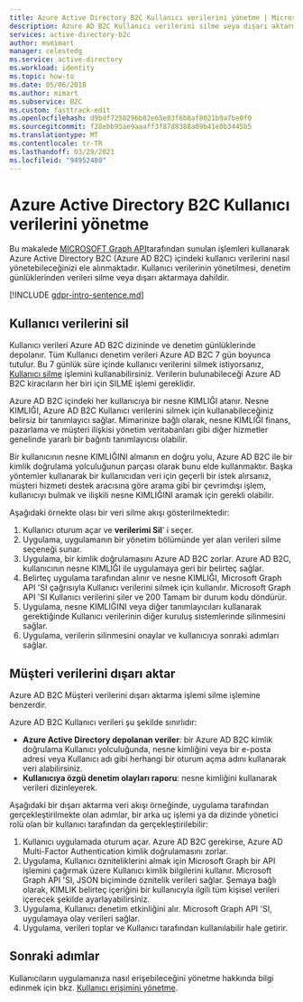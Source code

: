```yaml
---
title: Azure Active Directory B2C Kullanıcı verilerini yönetme | Microsoft Docs
description: Azure AD B2C Kullanıcı verilerini silme veya dışarı aktarma hakkında bilgi edinin.
services: active-directory-b2c
author: msmimart
manager: celestedg
ms.service: active-directory
ms.workload: identity
ms.topic: how-to
ms.date: 05/06/2018
ms.author: mimart
ms.subservice: B2C
ms.custom: fasttrack-edit
ms.openlocfilehash: d9bdf7258296b82e65e03f6b8af8021b9a7be0f0
ms.sourcegitcommit: f28ebb95ae9aaaff3f87d8388a09b41e0b3445b5
ms.translationtype: MT
ms.contentlocale: tr-TR
ms.lasthandoff: 03/29/2021
ms.locfileid: "94952480"
---
```

# <a name="manage-user-data-in-azure-active-directory-b2c"></a>Azure Active Directory B2C Kullanıcı verilerini yönetme

 Bu makalede [MICROSOFT Graph API](/graph/use-the-api)tarafından sunulan işlemleri kullanarak Azure Active Directory B2C (Azure AD B2C) içindeki kullanıcı verilerini nasıl yönetebileceğinizi ele alınmaktadır. Kullanıcı verilerinin yönetilmesi, denetim günlüklerinden verileri silme veya dışarı aktarmaya dahildir.

[!INCLUDE [gdpr-intro-sentence.md](../../includes/gdpr-intro-sentence.md)]

## <a name="delete-user-data"></a>Kullanıcı verilerini sil

Kullanıcı verileri Azure AD B2C dizininde ve denetim günlüklerinde depolanır. Tüm Kullanıcı denetim verileri Azure AD B2C 7 gün boyunca tutulur. Bu 7 günlük süre içinde kullanıcı verilerini silmek istiyorsanız, [Kullanıcı silme](/graph/api/user-delete) işlemini kullanabilirsiniz. Verilerin bulunabileceği Azure AD B2C kiracıların her biri için SILME işlemi gereklidir.

Azure AD B2C içindeki her kullanıcıya bir nesne KIMLIĞI atanır. Nesne KIMLIĞI, Azure AD B2C Kullanıcı verilerini silmek için kullanabileceğiniz belirsiz bir tanımlayıcı sağlar. Mimarinize bağlı olarak, nesne KIMLIĞI finans, pazarlama ve müşteri ilişkisi yönetim veritabanları gibi diğer hizmetler genelinde yararlı bir bağıntı tanımlayıcısı olabilir.

Bir kullanıcının nesne KIMLIĞINI almanın en doğru yolu, Azure AD B2C ile bir kimlik doğrulama yolculuğunun parçası olarak bunu elde kullanmaktır. Başka yöntemler kullanarak bir kullanıcıdan veri için geçerli bir istek alırsanız, müşteri hizmeti destek aracısına göre arama gibi bir çevrimdışı işlem, kullanıcıyı bulmak ve ilişkili nesne KIMLIĞINI aramak için gerekli olabilir.

Aşağıdaki örnekte olası bir veri silme akışı gösterilmektedir:

1. Kullanıcı oturum açar ve **verilerimi Sil**' i seçer.
2. Uygulama, uygulamanın bir yönetim bölümünde yer alan verileri silme seçeneği sunar.
3. Uygulama, bir kimlik doğrulamasını Azure AD B2C zorlar. Azure AD B2C, kullanıcının nesne KIMLIĞI ile uygulamaya geri bir belirteç sağlar.
4. Belirteç uygulama tarafından alınır ve nesne KIMLIĞI, Microsoft Graph API 'SI çağrısıyla Kullanıcı verilerini silmek için kullanılır. Microsoft Graph API 'SI Kullanıcı verilerini siler ve 200 Tamam bir durum kodu döndürür.
5. Uygulama, nesne KIMLIĞINI veya diğer tanımlayıcıları kullanarak gerektiğinde Kullanıcı verilerinin diğer kuruluş sistemlerinde silinmesini sağlar.
6. Uygulama, verilerin silinmesini onaylar ve kullanıcıya sonraki adımları sağlar.

## <a name="export-customer-data"></a>Müşteri verilerini dışarı aktar

Azure AD B2C Müşteri verilerini dışarı aktarma işlemi silme işlemine benzerdir.

Azure AD B2C Kullanıcı verileri şu şekilde sınırlıdır:

- **Azure Active Directory depolanan veriler**: bir Azure AD B2C kimlik doğrulama Kullanıcı yolculuğunda, nesne kimliğini veya bir e-posta adresi veya Kullanıcı adı gibi herhangi bir oturum açma adını kullanarak veri alabilirsiniz.
- **Kullanıcıya özgü denetim olayları raporu**: nesne kimliğini kullanarak verileri dizinleyerek.

Aşağıdaki bir dışarı aktarma veri akışı örneğinde, uygulama tarafından gerçekleştirilmekte olan adımlar, bir arka uç işlemi ya da dizinde yönetici rolü olan bir kullanıcı tarafından da gerçekleştirilebilir:

1. Kullanıcı uygulamada oturum açar. Azure AD B2C gerekirse, Azure AD Multi-Factor Authentication kimlik doğrulamasını zorlar.
2. Uygulama, Kullanıcı özniteliklerini almak için Microsoft Graph bir API işlemini çağırmak üzere Kullanıcı kimlik bilgilerini kullanır. Microsoft Graph API 'SI, JSON biçiminde öznitelik verileri sağlar. Şemaya bağlı olarak, KIMLIK belirteç içeriğini bir kullanıcıyla ilgili tüm kişisel verileri içerecek şekilde ayarlayabilirsiniz.
3. Uygulama, Kullanıcı denetim etkinliğini alır. Microsoft Graph API 'SI, uygulamaya olay verileri sağlar.
4. Uygulama, verileri toplar ve Kullanıcı tarafından kullanılabilir hale getirir.

## <a name="next-steps"></a>Sonraki adımlar

Kullanıcıların uygulamanıza nasıl erişebileceğini yönetme hakkında bilgi edinmek için bkz. [Kullanıcı erişimini yönetme](manage-user-access.md).